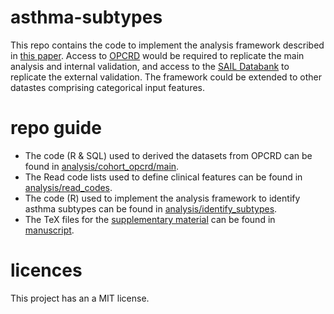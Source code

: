 # asthma-subtypes

This repo contains the code to implement the analysis framework described in [this paper](). 
Access to [OPCRD](https://opcrd.co.uk) would be required to replicate the main analysis and internal validation, and access to the [SAIL Databank](https://saildatabank.com) to replicate the external validation.
The framework could be extended to other datastes comprising categorical input features.

# repo guide
- The code (R & SQL) used to derived the datasets from OPCRD can be found in [analysis/cohort_opcrd/main](https://github.com/elsie-h/asthma-subtypes/tree/main/analysis/cohort_opcrd/main).
- The Read code lists used to define clinical features can be found in [analysis/read_codes]().
- The code (R) used to implement the analysis framework to identify asthma subtypes can be found in [analysis/identify_subtypes](). 
- The TeX files for the [supplementary material]() can be found in [manuscript]().

# licences
This project has an a MIT license. 
